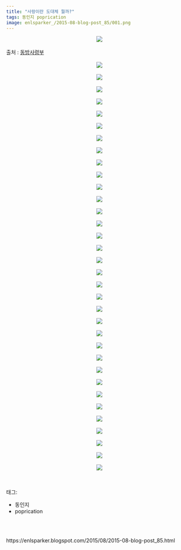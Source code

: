 ```yaml
---
title: "사랑이란 도대체 뭘까?"
tags: 동인지 poprication
image: enlsparker_/2015-08-blog-post_85/001.png
---
```

<div class="article">
<div class="post-body entry-content" id="post-body-7925891181686021744" itemprop="description articleBody">
<div class="separator" style="clear: both; text-align: center;">
<img src="{{ site.nasurl }}/enlsparker_/2015-08-blog-post_85/001.png"/></div>
<a name="more"></a><br/>
출처 : <a href="http://cafe.naver.com/touhouheadquarters">동방사령부</a><br/>
<br/>
<div class="separator" style="clear: both; text-align: center;">
<img src="{{ site.nasurl }}/enlsparker_/2015-08-blog-post_85/002.png"/></div>
<br/>
<div class="separator" style="clear: both; text-align: center;">
<img src="{{ site.nasurl }}/enlsparker_/2015-08-blog-post_85/003.png"/></div>
<br/>
<div class="separator" style="clear: both; text-align: center;">
<img src="{{ site.nasurl }}/enlsparker_/2015-08-blog-post_85/004.png"/></div>
<br/>
<div class="separator" style="clear: both; text-align: center;">
<img src="{{ site.nasurl }}/enlsparker_/2015-08-blog-post_85/005.png"/></div>
<br/>
<div class="separator" style="clear: both; text-align: center;">
<img src="{{ site.nasurl }}/enlsparker_/2015-08-blog-post_85/006.png"/></div>
<br/>
<div class="separator" style="clear: both; text-align: center;">
<img src="{{ site.nasurl }}/enlsparker_/2015-08-blog-post_85/007.png"/></div>
<br/>
<div class="separator" style="clear: both; text-align: center;">
<img src="{{ site.nasurl }}/enlsparker_/2015-08-blog-post_85/008.png"/></div>
<br/>
<div class="separator" style="clear: both; text-align: center;">
<img src="{{ site.nasurl }}/enlsparker_/2015-08-blog-post_85/009.png"/></div>
<br/>
<div class="separator" style="clear: both; text-align: center;">
<img src="{{ site.nasurl }}/enlsparker_/2015-08-blog-post_85/010.png"/></div>
<br/>
<div class="separator" style="clear: both; text-align: center;">
<img src="{{ site.nasurl }}/enlsparker_/2015-08-blog-post_85/011.png"/></div>
<br/>
<div class="separator" style="clear: both; text-align: center;">
<img src="{{ site.nasurl }}/enlsparker_/2015-08-blog-post_85/012.png"/></div>
<br/>
<div class="separator" style="clear: both; text-align: center;">
<img src="{{ site.nasurl }}/enlsparker_/2015-08-blog-post_85/013.png"/></div>
<br/>
<div class="separator" style="clear: both; text-align: center;">
<img src="{{ site.nasurl }}/enlsparker_/2015-08-blog-post_85/014.png"/></div>
<br/>
<div class="separator" style="clear: both; text-align: center;">
<img src="{{ site.nasurl }}/enlsparker_/2015-08-blog-post_85/015.png"/></div>
<br/>
<div class="separator" style="clear: both; text-align: center;">
<img src="{{ site.nasurl }}/enlsparker_/2015-08-blog-post_85/016.png"/></div>
<br/>
<div class="separator" style="clear: both; text-align: center;">
<img src="{{ site.nasurl }}/enlsparker_/2015-08-blog-post_85/017.png"/></div>
<br/>
<div class="separator" style="clear: both; text-align: center;">
<img src="{{ site.nasurl }}/enlsparker_/2015-08-blog-post_85/018.png"/></div>
<br/>
<div class="separator" style="clear: both; text-align: center;">
<img src="{{ site.nasurl }}/enlsparker_/2015-08-blog-post_85/019.png"/></div>
<br/>
<div class="separator" style="clear: both; text-align: center;">
<img src="{{ site.nasurl }}/enlsparker_/2015-08-blog-post_85/020.png"/></div>
<br/>
<div class="separator" style="clear: both; text-align: center;">
<img src="{{ site.nasurl }}/enlsparker_/2015-08-blog-post_85/021.png"/></div>
<br/>
<div class="separator" style="clear: both; text-align: center;">
<img src="{{ site.nasurl }}/enlsparker_/2015-08-blog-post_85/022.png"/></div>
<br/>
<div class="separator" style="clear: both; text-align: center;">
<img src="{{ site.nasurl }}/enlsparker_/2015-08-blog-post_85/023.png"/></div>
<br/>
<div class="separator" style="clear: both; text-align: center;">
<img src="{{ site.nasurl }}/enlsparker_/2015-08-blog-post_85/024.png"/></div>
<br/>
<div class="separator" style="clear: both; text-align: center;">
<img src="{{ site.nasurl }}/enlsparker_/2015-08-blog-post_85/025.png"/></div>
<br/>
<div class="separator" style="clear: both; text-align: center;">
<img src="{{ site.nasurl }}/enlsparker_/2015-08-blog-post_85/026.png"/></div>
<br/>
<div class="separator" style="clear: both; text-align: center;">
<img src="{{ site.nasurl }}/enlsparker_/2015-08-blog-post_85/027.png"/></div>
<br/>
<div class="separator" style="clear: both; text-align: center;">
<img src="{{ site.nasurl }}/enlsparker_/2015-08-blog-post_85/028.png"/></div>
<br/>
<div class="separator" style="clear: both; text-align: center;">
<img src="{{ site.nasurl }}/enlsparker_/2015-08-blog-post_85/029.png"/></div>
<br/>
<div class="separator" style="clear: both; text-align: center;">
<img src="{{ site.nasurl }}/enlsparker_/2015-08-blog-post_85/030.png"/></div>
<br/>
<div class="separator" style="clear: both; text-align: center;">
<img src="{{ site.nasurl }}/enlsparker_/2015-08-blog-post_85/031.png"/></div>
<br/>
<div class="separator" style="clear: both; text-align: center;">
<img src="{{ site.nasurl }}/enlsparker_/2015-08-blog-post_85/032.jpg"/></div>
<br/>
<div class="separator" style="clear: both; text-align: center;">
<img src="{{ site.nasurl }}/enlsparker_/2015-08-blog-post_85/033.jpg"/></div>
<br/>
<div class="separator" style="clear: both; text-align: center;">
<img src="{{ site.nasurl }}/enlsparker_/2015-08-blog-post_85/034.jpg"/></div>
<br/>
<div class="separator" style="clear: both; text-align: center;">
<img src="{{ site.nasurl }}/enlsparker_/2015-08-blog-post_85/035.jpg"/></div>
<br/>
<div style="clear: both;"></div>
</div></div><br/>
<div class="tagTrail">
<p>태그: </p>
<ul>
<li>동인지</li>
<li>poprication</li>
</ul>
</div><br/>

<br/>
<p id="refer">https://enlsparker.blogspot.com/2015/08/2015-08-blog-post_85.html</p>
<br/>
